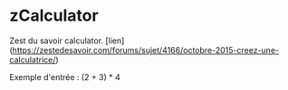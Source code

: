# zCalculator
Zest du savoir calculator. [lien] (https://zestedesavoir.com/forums/sujet/4166/octobre-2015-creez-une-calculatrice/)

Exemple d'entrée : (2 + 3) * 4
